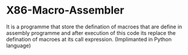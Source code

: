# X86-Macro-Assembler
It is a programme that store the defination of macroes that are define in assembly programme and after  execution of this code its replace the defination of macroes at its call expression.   (Implimanted in Python language)
